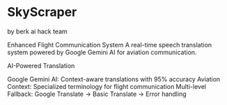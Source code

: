 # SkyScraper

by berk ai hack team

 Enhanced Flight Communication System
A real-time speech translation system powered by Google Gemini AI for aviation communication.

 AI-Powered Translation

Google Gemini AI: Context-aware translations with 95% accuracy
Aviation Context: Specialized terminology for flight communication
Multi-level Fallback: Google Translate → Basic Translate → Error handling



